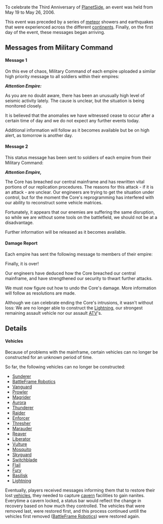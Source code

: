 To celebrate the Third Anniversary of [PlanetSide](../../PlanetSide.md), an
event was held from May 19 to May 26, 2006.

This event was preceded by a series of [meteor](../../items/Meteor.md) showers and
earthquakes that were experienced across the different
[continents](../../locations/Continent.md). Finally, on the first day of the event,
these messages began arriving.

## Messages from Military Command

#### Message 1

On this eve of chaos, Military Command of each empire uploaded a similar high
priority message to all soldiers within their empires:

**_Attention Empire:_**

As you are no doubt aware, there has been an unusually high level of seismic
activity lately. The cause is unclear, but the situation is being monitored
closely.

It is believed that the anomalies we have witnessed cease to occur after a
certain time of day and we do not expect any further events today.

Additional information will follow as it becomes available but be on high alert,
as tomorrow is another day.

#### Message 2

This status message has been sent to soldiers of each empire from their Military
Command:

**_Attention Empire,_**

The Core has breached our central mainframe and has rewritten vital portions of
our replication procedures. The reasons for this attack - if it is an attack -
are unclear. Our engineers are trying to get the situation under control, but
for the moment the Core's reprogramming has interfered with our ability to
reconstruct some vehicle matrices.

Fortunately, it appears that our enemies are suffering the same disruption, so
while we are without some tools on the battlefield, we should not be at a
disadvantage.

Further information will be released as it becomes available.

#### Damage Report

Each empire has sent the following message to members of their empire:

Finally, it is over!

Our engineers have deduced how the Core breached our central mainframe, and have
strengthened our security to thwart further attacks.

We must now figure out how to undo the Core's damage. More information will
follow as resolutions are made.

Although we can celebrate ending the Core's intrusions, it wasn't without loss:
We are no longer able to construct the [Lightning](../../vehicles/Lightning.md),
our strongest remaining assault vehicle nor our assault
[ATV](../../vehicles/ATV.md)'s.

## Details

#### Vehicles

Because of problems with the mainframe, certain vehicles can no longer be
constructed for an unknown period of time.

So far, the following vehicles can no longer be constructed:

- [Sunderer](../../vehicles/Sunderer.md)
- [BattleFrame Robotics](../../vehicles/BattleFrame_Robotics.md)
- [Vanguard](../../vehicles/Vanguard.md)
- [Prowler](../../vehicles/Prowler.md)
- [Magrider](../../vehicles/Magrider.md)
- [Aurora](../../vehicles/Aurora.md)
- [Thunderer](../../vehicles/Thunderer.md)
- [Raider](../../vehicles/Raider.md)
- [Enforcer](../../vehicles/Enforcer.md)
- [Thresher](../../vehicles/Thresher.md)
- [Marauder](../../vehicles/Marauder.md)
- [Reaver](../../vehicles/Reaver.md)
- [Liberator](../../vehicles/Liberator.md)
- [Vulture](../../vehicles/Vulture.md)
- [Mosquito](../../vehicles/Mosquito.md)
- [Skyguard](../../vehicles/Skyguard.md)
- [Switchblade](../../items/Switchblade.md)
- [Flail](../../vehicles/Flail.md)
- [Fury](../../vehicles/Fury.md)
- [Basilisk](../../vehicles/Basilisk.md)
- [Lightning](../../vehicles/Lightning.md)

Eventually, players received messages informing them that to restore their lost
[vehicles](../../vehicles/index.md), they needed to capture
[cavern](../../locations/Caverns.md) facilities to gain nanites. Everytime a cavern
locked, a status bar would reflect the change in recovery based on how much they
controlled. The vehicles that were removed last, were restored first, and this
process continued untill the vehicles first removed
([BattleFrame Robotics](../../vehicles/BattleFrame_Robotics.md)) were restored
again.

